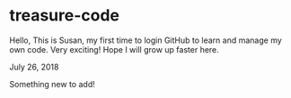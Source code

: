 # treasure-code
Hello,
This is Susan, my first time to login GitHub to learn and manage my own code. Very exciting! Hope I will grow up faster here.

July 26, 2018

Something new to add!
